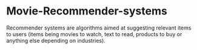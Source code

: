 # Movie-Recommender-systems
Recommender systems are algorithms aimed at suggesting relevant items to users (items being movies to watch, text to read, products to buy or anything else depending on industries).
